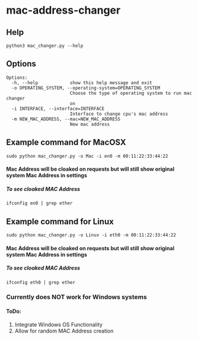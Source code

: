 # mac-address-changer

## Help
```
python3 mac_changer.py --help
```

## Options
```
Options:
  -h, --help            show this help message and exit
  -o OPERATING_SYSTEM, --operating-system=OPERATING_SYSTEM
                        Choose the type of operating system to run mac changer
                        on
  -i INTERFACE, --interface=INTERFACE
                        Interface to change cpu's mac address
  -m NEW_MAC_ADDRESS, --mac=NEW_MAC_ADDRESS
                        New mac address
```

## Example command for MacOSX
```
sudo python mac_changer.py -o Mac -i en0 -m 00:11:22:33:44:22
```
#### Mac Address will be cloaked on requests but will still show original system Mac Address in settings
##### To see cloaked MAC Address
```
ifconfig en0 | grep ether
```

## Example command for Linux
```
sudo python mac_changer.py -o Linux -i eth0 -m 00:11:22:33:44:22
```
#### Mac Address will be cloaked on requests but will still show original system Mac Address in settings
##### To see cloaked MAC Address
```
ifconfig eth0 | grep ether
```

### Currently does NOT work for Windows systems

#### ToDo:
1. Integrate Windows OS Functionality
2. Allow for random MAC Address creation